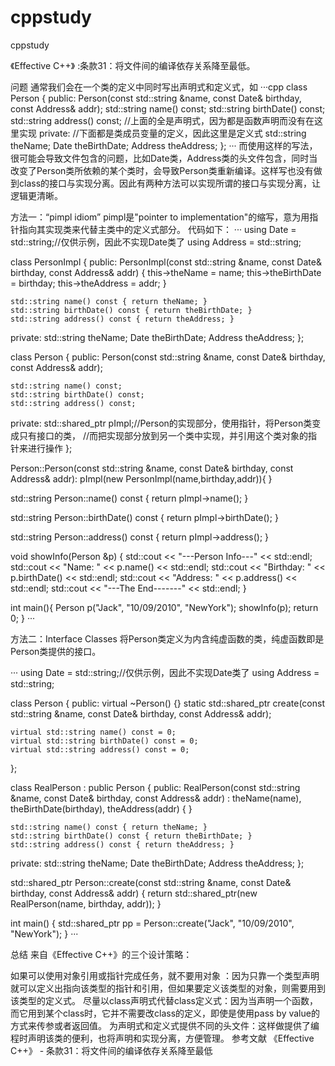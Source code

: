 # cppstudy
cppstudy

《Effective C++》 :条款31：将文件间的编译依存关系降至最低。

问题
通常我们会在一个类的定义中同时写出声明式和定义式，如
···cpp
class Person {
public:
	Person(const std::string &name, const Date& birthday, const Address& addr);
	std::string name() const;
	std::string birthDate() const;
	std::string address() const;
	//上面的全是声明式，因为都是函数声明而没有在这里实现
private:
	//下面都是类成员变量的定义，因此这里是定义式
	std::string theName;
	Date theBirthDate;
	Address theAddress;
};
···
而使用这样的写法，很可能会导致文件包含的问题，比如Date类，Address类的头文件包含，同时当改变了Person类所依赖的某个类时，会导致Person类重新编译。这样写也没有做到class的接口与实现分离。因此有两种方法可以实现所谓的接口与实现分离，让逻辑更清晰。

方法一：“pimpl idiom”
pimpl是"pointer to implementation"的缩写，意为用指针指向其实现类来代替主类中的定义式部分。
代码如下：
···
using Date = std::string;//仅供示例，因此不实现Date类了
using Address = std::string;

class PersonImpl {
public:
	PersonImpl(const std::string &name, const Date& birthday, const Address& addr) {
		this->theName = name;
		this->theBirthDate = birthday;
		this->theAddress = addr;
	}

	std::string name() const { return theName; }
	std::string birthDate() const { return theBirthDate; }
	std::string address() const { return theAddress; }

private:
	std::string theName;
	Date theBirthDate;
	Address theAddress;
};

class Person {
public:
	Person(const std::string &name, const Date& birthday, const Address& addr);
	
	std::string name() const;
	std::string birthDate() const;
	std::string address() const;

private:
	std::shared_ptr<PersonImpl> pImpl;//Person的实现部分，使用指针，将Person类变成只有接口的类，
	//而把实现部分放到另一个类中实现，并引用这个类对象的指针来进行操作
};

Person::Person(const std::string &name, const Date& birthday, const Address& addr):
	pImpl(new PersonImpl(name,birthday,addr)){
}

std::string Person::name() const {
	return pImpl->name();
}

std::string Person::birthDate() const {
	return pImpl->birthDate();
}

std::string Person::address() const {
	return pImpl->address();
}

void showInfo(Person &p) {
	std::cout << "---Person Info---" << std::endl;
	std::cout << "Name: " << p.name() << std::endl;
	std::cout << "Birthday: " << p.birthDate() << std::endl;
	std::cout << "Address: " << p.address() << std::endl;
	std::cout << "---The End-------" << std::endl;
}

int main(){
	Person p("Jack", "10/09/2010", "NewYork");
	showInfo<Person>(p);
	return 0;
}
···

方法二：Interface Classes
将Person类定义为内含纯虚函数的类，纯虚函数即是Person类提供的接口。

···
using Date = std::string;//仅供示例，因此不实现Date类了
using Address = std::string;

class Person {
public:
	virtual ~Person() {}
	static std::shared_ptr<Person> create(const std::string &name, const Date& birthday, const Address& addr);

	virtual std::string name() const = 0;
	virtual std::string birthDate() const = 0;
	virtual std::string address() const = 0;
};

class RealPerson : public Person {
public:
	RealPerson(const std::string &name, const Date& birthday, const Address& addr)
		: theName(name), theBirthDate(birthday), theAddress(addr) {
	}

	std::string name() const { return theName; }
	std::string birthDate() const { return theBirthDate; }
	std::string address() const { return theAddress; }

private:
	std::string theName;
	Date theBirthDate;
	Address theAddress;
};

std::shared_ptr<Person> Person::create(const std::string &name, const Date& birthday, const Address& addr) {
	return std::shared_ptr<Person>(new RealPerson(name, birthday, addr));
}

int main()
{
	std::shared_ptr<Person> pp = Person::create("Jack", "10/09/2010", "NewYork");
}
···

总结
来自《Effective C++》的三个设计策略：

如果可以使用对象引用或指针完成任务，就不要用对象 ：因为只靠一个类型声明就可以定义出指向该类型的指针和引用，但如果要定义该类型的对象，则需要用到该类型的定义式。
尽量以class声明式代替class定义式：因为当声明一个函数，而它用到某个class时，它并不需要改class的定义，即使是使用pass by value的方式来传参或者返回值。
为声明式和定义式提供不同的头文件：这样做提供了编程时声明该类的便利，也将声明和实现分离，方便管理。
参考文献
《Effective C++》 - 条款31：将文件间的编译依存关系降至最低

